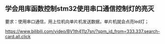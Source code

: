 ## 学会用库函数控制stm32使用串口通信控制灯的亮灭
要求：使用串口通信，用上位机向单片机发送数据，单片机就会点亮led灯；


https://www.bilibili.com/video/BV1th411z7sn/?spm_id_from=333.337.search-card.all.click
